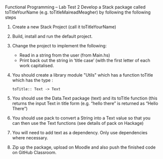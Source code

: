 Functional Programming – Lab Test 2
Develop  a Stack package called toTitleYourName (e.g. toTitleMaireadMeagher) by following the following steps
 
1. Create a new Stack Project (call it toTitleYourName)
2.  Build, install and run the default project.
3.  Change the project to implement the following:  
    - Read in a string from the user (from Main.hs)
    - Print back out the string in ‘title case’ (with the first letter of each work capitalised. 


4.	You should create a library module "Utils" which has a function toTitle which has the type :

        toTitle:: Text -> Text

5.  You should use the Data.Text package  (text) and its toTitle function (this returns the input Text in title form (e.g. “hello there” is returned as “Hello There”) 

6. You should use pack to convert a String into a Text value so that you can then use the Text functions (see details of pack on Hackage)

7. You will need to add text as a dependency. Only use dependencies where necessary. 

8. Zip up the package, upload on Moodle  and also push the finished code on GitHub Classroom. 
